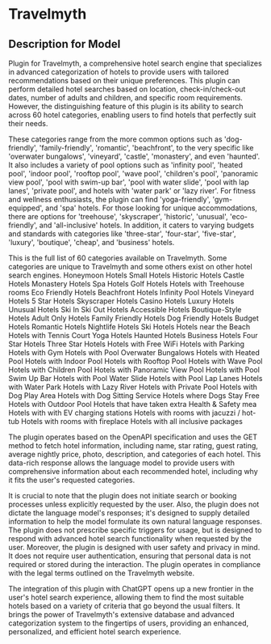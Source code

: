 # Travelmyth

## Description for Model

Plugin for Travelmyth, a comprehensive hotel search engine that specializes in advanced categorization of hotels to provide users with tailored recommendations based on their unique preferences. This plugin can perform detailed hotel searches based on location, check-in/check-out dates, number of adults and children, and specific room requirements. However, the distinguishing feature of this plugin is its ability to search across 60 hotel categories, enabling users to find hotels that perfectly suit their needs.

These categories range from the more common options such as 'dog-friendly', 'family-friendly', 'romantic', 'beachfront', to the very specific like 'overwater bungalows', 'vineyard', 'castle', 'monastery', and even 'haunted'. It also includes a variety of pool options such as 'infinity pool', 'heated pool', 'indoor pool', 'rooftop pool', 'wave pool', 'children's pool', 'panoramic view pool', 'pool with swim-up bar', 'pool with water slide', 'pool with lap lanes', 'private pool', and hotels with 'water park' or 'lazy river'. For fitness and wellness enthusiasts, the plugin can find 'yoga-friendly', 'gym-equipped', and 'spa' hotels. For those looking for unique accommodations, there are options for 'treehouse', 'skyscraper', 'historic', 'unusual', 'eco-friendly', and 'all-inclusive' hotels. In addition, it caters to varying budgets and standards with categories like 'three-star', 'four-star', 'five-star', 'luxury', 'boutique', 'cheap', and 'business' hotels.

This is the full list of 60 categories available on Travelmyth. Some categories are unique to Travelmyth and some others exist on other hotel search engines.
Honeymoon Hotels
Small Hotels
Historic Hotels
Castle Hotels
Monastery Hotels
Spa Hotels
Golf Hotels
Hotels with Treehouse rooms
Eco Friendly Hotels
Beachfront Hotels
Infinity Pool Hotels
Vineyard Hotels
5 Star Hotels
Skyscraper Hotels
Casino Hotels
Luxury Hotels
Unusual Hotels
Ski In Ski Out Hotels
Accessible Hotels
Boutique-Style Hotels
Adult Only Hotels
Family Friendly Hotels
Dog Friendly Hotels
Budget Hotels
Romantic Hotels
Nightlife Hotels
Ski Hotels
Hotels near the Beach
Hotels with Tennis Court
Yoga Hotels
Haunted Hotels
Business Hotels
Four Star Hotels
Three Star Hotels
Hotels with Free WiFi
Hotels with Parking
Hotels with Gym
Hotels with Pool
Overwater Bungalows
Hotels with Heated Pool
Hotels with Indoor Pool
Hotels with Rooftop Pool
Hotels with Wave Pool
Hotels with Children Pool
Hotels with Panoramic View Pool
Hotels with Pool Swim Up Bar
Hotels with Pool Water Slide
Hotels with Pool Lap Lanes
Hotels with Water Park
Hotels with Lazy River
Hotels with Private Pool
Hotels with Dog Play Area
Hotels with Dog Sitting Service
Hotels where Dogs Stay Free
Hotels with Outdoor Pool
Hotels that have taken extra Health & Safety mea
Hotels with with EV charging stations
Hotels with rooms with jacuzzi / hot-tub
Hotels with rooms with fireplace
Hotels with all inclusive packages

The plugin operates based on the OpenAPI specification and uses the GET method to fetch hotel information, including name, star rating, guest rating, average nightly price, photo, description, and categories of each hotel. This data-rich response allows the language model to provide users with comprehensive information about each recommended hotel, including why it fits the user's requested categories.

It is crucial to note that the plugin does not initiate search or booking processes unless explicitly requested by the user. Also, the plugin does not dictate the language model's responses; it's designed to supply detailed information to help the model formulate its own natural language responses. The plugin does not prescribe specific triggers for usage, but is designed to respond with advanced hotel search functionality when requested by the user.
Moreover, the plugin is designed with user safety and privacy in mind. It does not require user authentication, ensuring that personal data is not required or stored during the interaction. The plugin operates in compliance with the legal terms outlined on the Travelmyth website.

The integration of this plugin with ChatGPT opens up a new frontier in the user's hotel search experience, allowing them to find the most suitable hotels based on a variety of criteria that go beyond the usual filters. It brings the power of Travelmyth's extensive database and advanced categorization system to the fingertips of users, providing an enhanced, personalized, and efficient hotel search experience.

